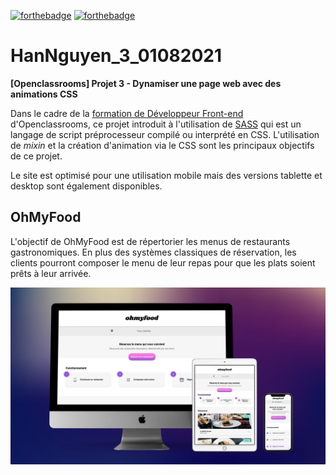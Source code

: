 [![forthebadge](https://forthebadge.com/images/badges/uses-html.svg)](https://forthebadge.com) [![forthebadge](https://forthebadge.com/images/badges/uses-css.svg)](https://forthebadge.com)

# HanNguyen_3_01082021
**[Openclassrooms] Projet 3 - Dynamiser une page web avec des animations CSS**

Dans le cadre de la [formation de Développeur Front-end](https://openclassrooms.com/fr/paths/314-developpeur-front-end) d'Openclassrooms, ce projet introduit à l'utilisation de [SASS](https://sass-lang.com) qui est un langage de script préprocesseur compilé ou interprété en CSS. L'utilisation de *mixin* et la création d'animation via le CSS sont les principaux objectifs de ce projet.

Le site est optimisé pour une utilisation mobile mais des versions tablette et desktop sont également disponibles.

## **OhMyFood**

L'objectif de OhMyFood est de répertorier les menus de restaurants gastronomiques. En plus des systèmes classiques de réservation, les clients pourront composer le menu de leur repas pour que les plats soient prêts à leur arrivée.

![OhMyFood visuals on all devices](https://raw.githubusercontent.com/Mimi1706/HanNguyen_3_01082021/main/OhMyFood%20Visuals.jpg)
